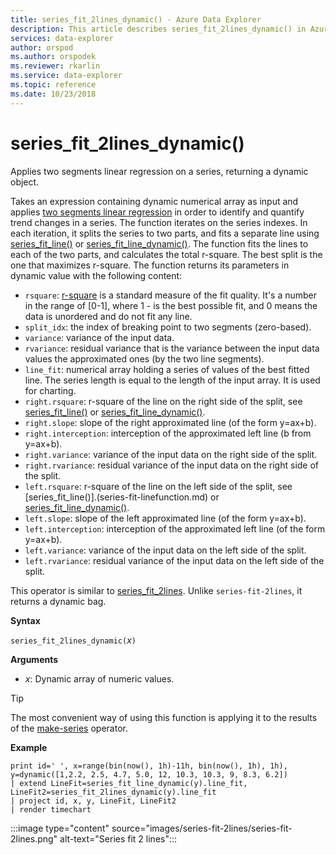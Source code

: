 ```yaml
---
title: series_fit_2lines_dynamic() - Azure Data Explorer
description: This article describes series_fit_2lines_dynamic() in Azure Data Explorer.
services: data-explorer
author: orspod
ms.author: orspodek
ms.reviewer: rkarlin
ms.service: data-explorer
ms.topic: reference
ms.date: 10/23/2018
---
```

# series_fit_2lines_dynamic()

Applies two segments linear regression on a series, returning a dynamic object.  

Takes an expression containing dynamic numerical array as input and applies [two segments linear regression](https://en.wikipedia.org/wiki/Segmented_regression) in order to identify and quantify trend changes in a series. The function iterates on the series indexes. In each iteration, it splits the series to two parts, and fits a separate line using [series_fit_line()](series-fit-linefunction.md) or [series_fit_line_dynamic()](series-fit-line-dynamicfunction.md). The function fits the lines to each of the two parts, and calculates the total r-square. The best split is the one that maximizes r-square. The function returns its parameters in dynamic value with the following content:

* `rsquare`: [r-square](https://en.wikipedia.org/wiki/Coefficient_of_determination) is a standard measure of the fit quality. It's a number in the range of [0-1], where 1 - is the best possible fit, and 0 means the data is unordered and do not fit any line.
* `split_idx`: the index of breaking point to two segments (zero-based).
* `variance`: variance of the input data.
* `rvariance`: residual variance that is the variance between the input data values the approximated ones (by the two line segments).
* `line_fit`: numerical array holding a series of values of the best fitted line. The series length is equal to the length of the input array. It is used for charting.
* `right.rsquare`: r-square of the line on the right side of the split, see [series_fit_line()](series-fit-linefunction.md) or [series_fit_line_dynamic()](series-fit-line-dynamicfunction.md).
* `right.slope`: slope of the right approximated line (of the form y=ax+b).
* `right.interception`: interception of the approximated left line (b from y=ax+b).
* `right.variance`: variance of the input data on the right side of the split.
* `right.rvariance`: residual variance of the input data on the right side of the split.
* `left.rsquare`: r-square of the line on the left side of the split, see [series_fit_line()].(series-fit-linefunction.md) or [series_fit_line_dynamic()](series-fit-line-dynamicfunction.md).
* `left.slope`: slope of the left approximated line (of the form y=ax+b).
* `left.interception`: interception of the approximated left line (of the form y=ax+b).
* `left.variance`: variance of the input data on the left side of the split.
* `left.rvariance`: residual variance of the input data on the left side of the split.

This operator is similar to [series_fit_2lines](series-fit-2linesfunction.md). Unlike `series-fit-2lines`, it returns a dynamic bag.

**Syntax**

`series_fit_2lines_dynamic(`*x*`)`

**Arguments**

* *x*: Dynamic array of numeric values.  

> [!TIP]
> The most convenient way of using this function is applying it to the results of the [make-series](make-seriesoperator.md) operator.

**Example**

```kusto
print id=' ', x=range(bin(now(), 1h)-11h, bin(now(), 1h), 1h), y=dynamic([1,2.2, 2.5, 4.7, 5.0, 12, 10.3, 10.3, 9, 8.3, 6.2])
| extend LineFit=series_fit_line_dynamic(y).line_fit, LineFit2=series_fit_2lines_dynamic(y).line_fit
| project id, x, y, LineFit, LineFit2
| render timechart
```

:::image type="content" source="images/series-fit-2lines/series-fit-2lines.png" alt-text="Series fit 2 lines":::

